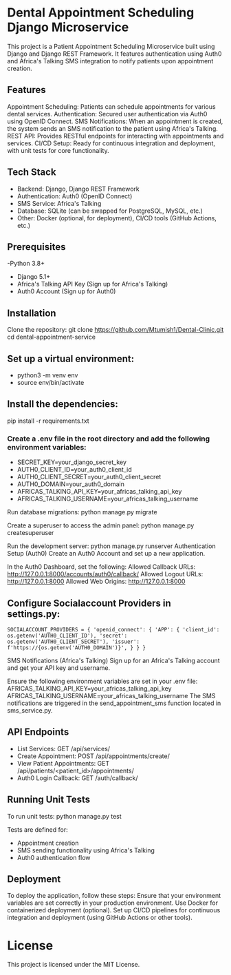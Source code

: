 # Dental Appointment Scheduling Django Microservice

This project is a Patient Appointment Scheduling Microservice built using Django and Django REST Framework. It features authentication using Auth0 and Africa's Talking SMS integration to notify patients upon appointment creation.

## Features
Appointment Scheduling: Patients can schedule appointments for various dental services.
Authentication: Secured user authentication via Auth0 using OpenID Connect.
SMS Notifications: When an appointment is created, the system sends an SMS notification to the patient using Africa's Talking.
REST API: Provides RESTful endpoints for interacting with appointments and services.
CI/CD Setup: Ready for continuous integration and deployment, with unit tests for core functionality.

## Tech Stack
- Backend: Django, Django REST Framework
- Authentication: Auth0 (OpenID Connect)
- SMS Service: Africa's Talking
- Database: SQLite (can be swapped for PostgreSQL, MySQL, etc.)
- Other: Docker (optional, for deployment), CI/CD tools (GitHub Actions, etc.)

## Prerequisites
-Python 3.8+
- Django 5.1+
- Africa's Talking API Key (Sign up for Africa's Talking)
- Auth0 Account (Sign up for Auth0)

## Installation
Clone the repository: git clone https://github.com/Mtumish1/Dental-Clinic.git
cd dental-appointment-service

## Set up a virtual environment:
- python3 -m venv env
- source env/bin/activate


## Install the dependencies:
pip install -r requirements.txt

### Create a .env file in the root directory and add the following environment variables:
- SECRET_KEY=your_django_secret_key
- AUTH0_CLIENT_ID=your_auth0_client_id
- AUTH0_CLIENT_SECRET=your_auth0_client_secret
- AUTH0_DOMAIN=your_auth0_domain
- AFRICAS_TALKING_API_KEY=your_africas_talking_api_key
- AFRICAS_TALKING_USERNAME=your_africas_talking_username

Run database migrations: python manage.py migrate

Create a superuser to access the admin panel: python manage.py createsuperuser

Run the development server:
python manage.py runserver
Authentication Setup (Auth0)
Create an Auth0 Account and set up a new application.

In the Auth0 Dashboard, set the following:
Allowed Callback URLs: http://127.0.0.1:8000/accounts/auth0/callback/
Allowed Logout URLs: http://127.0.0.1:8000
Allowed Web Origins: http://127.0.0.1:8000

## Configure Socialaccount Providers in settings.py:

`SOCIALACCOUNT_PROVIDERS = {
'openid_connect': {
'APP': {
'client_id': os.getenv('AUTH0_CLIENT_ID'),
'secret': os.getenv('AUTH0_CLIENT_SECRET'),
'issuer': f'https://{os.getenv('AUTH0_DOMAIN')}',
}
}
}`

SMS Notifications (Africa's Talking)
Sign up for an Africa's Talking account and get your API key and username.

Ensure the following environment variables are set in your .env file:
AFRICAS_TALKING_API_KEY=your_africas_talking_api_key
AFRICAS_TALKING_USERNAME=your_africas_talking_username
The SMS notifications are triggered in the send_appointment_sms function located in sms_service.py.

## API Endpoints
- List Services: GET /api/services/
- Create Appointment: POST /api/appointments/create/
- View Patient Appointments: GET /api/patients/<patient_id>/appointments/
- Auth0 Login Callback: GET /auth/callback/

## Running Unit Tests
To run unit tests: python manage.py test

Tests are defined for:
- Appointment creation
- SMS sending functionality using Africa's Talking
- Auth0 authentication flow

## Deployment

To deploy the application, follow these steps:
Ensure that your environment variables are set correctly in your production environment.
Use Docker for containerized deployment (optional).
Set up CI/CD pipelines for continuous integration and deployment (using GitHub Actions or other tools).

# License
This project is licensed under the MIT License.
